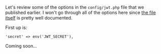 Let's review some of the options in the `config/jwt.php` file that we published earlier.
I won't go through all of the options here since [the file itself](https://github.com/froidendesigns/jwt-auth/blob/1.0.0-beta.2/config/config.php) is pretty well documented.

First up is:

```
'secret' => env('JWT_SECRET'),
```

Coming soon...
